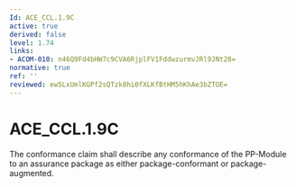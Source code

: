 ```yaml
---
Id: ACE_CCL.1.9C
active: true
derived: false
level: 1.74
links:
- ACOM-010: n46Q9Fd4bHW7c9CVA6RjplFV1FddwzurmvJRl9JNt28=
normative: true
ref: ''
reviewed: ew5LxUmlKGPf2sQTzk8hi0fXLKfBtHM5hKhAe3bZTOE=
---
```


# ACE_CCL.1.9C

The conformance claim shall describe any conformance of the PP-Module to an assurance package as either package-conformant or package-augmented.